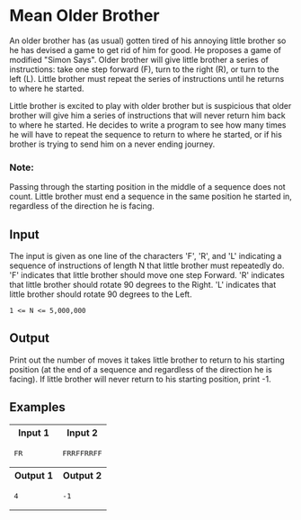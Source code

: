 # Mean Older Brother

An older brother has (as usual) gotten tired of his annoying little brother so he has devised a game to get rid of him for good. He proposes a game of modified "Simon Says". Older brother will give little brother a series of instructions: take one step forward (F), turn to the right (R), or turn to the left (L). Little brother must repeat the series of instructions until he returns to where he started.

Little brother is excited to play with older brother but is suspicious that older brother will give him a series of instructions that will never return him back to where he started. He decides to write a program to see how many times he will have to repeat the sequence to return to where he started, or if his brother is trying to send him on a never ending journey.

### Note:

Passing through the starting position in the middle of a sequence does not count. Little brother must end a sequence in the same position he started in, regardless of the direction he is facing.

## Input

The input is given as one line of the characters 'F', 'R', and 'L' indicating a sequence of instructions of length N that little brother must repeatedly do. 'F' indicates that little brother should move one step Forward. 'R' indicates that little brother should rotate 90 degrees to the Right. 'L' indicates that little brother should rotate 90 degrees to the Left.

`1 <= N <= 5,000,000`

## Output

Print out the number of moves it takes little brother to return to his starting position (at the end of a sequence and regardless of the direction he is facing). If little brother will never return to his starting position, print -1.


## Examples

<table>
    <tr>
        <th width="50%">Input 1</th>
        <th width="50%">Input 2</th>
    </tr>
    <tr>
        <td>
            <pre>FR</pre>
        </td>
        <td>
            <pre>FRRFFRRFF</pre>
        </td>
    </tr>
    <tr>
        <th>Output 1</th>
        <th>Output 2</th>
    </tr>
    <tr>
        <td>
            <pre>4</pre>
        </td>
        <td>
            <pre>-1</pre>
        </td>
    </tr>

</table>